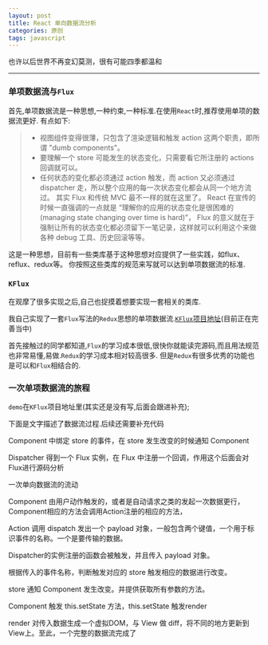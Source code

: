 ```yaml
---
layout: post
title: React 单向数据流分析
categories: 原创
tags: javascript
---
```


也许以后世界不再变幻莫测，很有可能四季都温和

<!--more-->

* * *

### 单项数据流与`Flux`

首先,单项数据流是一种思想,一种约束,一种标准.在使用`React`时,推荐使用单项的数据流更好.
有点如下:

> * 视图组件变得很薄，只包含了渲染逻辑和触发 action 这两个职责，即所谓 "dumb components"。
> * 要理解一个 store 可能发生的状态变化，只需要看它所注册的 actions 回调就可以。
> * 任何状态的变化都必须通过 action 触发，而 action 又必须通过 dispatcher 走，所以整个应用的每一次状态变化都会从同一个地方流过。
其实 Flux 和传统 MVC 最不一样的就在这里了。
React 在宣传的时候一直强调的一点就是 “理解你的应用的状态变化是很困难的 (managing state changing over time is hard)”，
Flux 的意义就在于强制让所有的状态变化都必须留下一笔记录，这样就可以利用这个来做各种 debug 工具、历史回滚等等。

这是一种思想，目前有一些类库基于这种思想对应提供了一些实践，如flux、reflux、redux等。
你按照这些类库的规范来写就可以达到单项数据流的标准.

### `KFlux`

在观摩了很多实现之后,自己也捉摸着想要实现一套相关的类库.

我自己实现了一套`Flux`写法的`Redux`思想的单项数据流.[`KFlux`项目地址](https://github.com/karynsong/KFlux)(目前正在完善当中)

首先接触过的同学都知道,`Flux`的学习成本很低,很快你就能读完源码,而且用法规范也非常易懂,易做.`Redux`的学习成本相对较高很多.
但是`Redux`有很多优秀的功能也是可以和`Flux`相结合的.

### 一次单项数据流的旅程

`demo`在`KFlux`项目地址里(其实还是没有写,后面会跟进补充);

下面是文字描述了数据流过程.后续还需要补充代码

Component 中绑定 store 的事件，在 store 发生改变的时候通知 Component

Dispatcher 得到一个 Flux 实例，在 Flux 中注册一个回调，作用这个后面会对Flux进行源码分析

一次单向数据流的流动

Component 由用户动作触发的，或者是自动请求之类的发起一次数据更行，Component相应的方法会调用Action注册的相应的方法，

Action 调用 dispatch 发出一个 payload 对象，一般包含两个键值，一个用于标识事件的名称。一个是要传输的数据。

Dispatcher的实例注册的函数会被触发，并且传入 payload 对象。

根据传入的事件名称，判断触发对应的 store 触发相应的数据进行改变。

store 通知 Component 发生改变。并提供获取所有参数的方法。

Component 触发 this.setState 方法，this.setState 触发render

render 对传入数据生成一个虚拟DOM，与 View 做 diff，将不同的地方更新到 View上。至此，一个完整的数据流完成了

